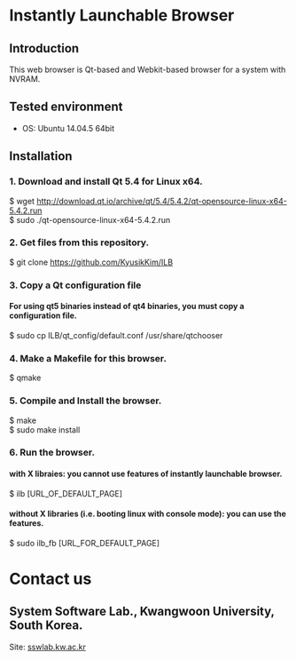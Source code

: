 # Instantly Launchable Browser

## Introduction
This web browser is Qt-based and Webkit-based browser for a system with NVRAM.


## Tested environment
 - OS: Ubuntu 14.04.5 64bit

## Installation
### 1. Download and install Qt 5.4 for Linux x64.
 $ wget http://download.qt.io/archive/qt/5.4/5.4.2/qt-opensource-linux-x64-5.4.2.run  
 $ sudo ./qt-opensource-linux-x64-5.4.2.run

### 2. Get files from this repository.
 $ git clone https://github.com/KyusikKim/ILB

### 3. Copy a Qt configuration file
#### For using qt5 binaries instead of qt4 binaries, you must copy a configuration file.
 $ sudo cp ILB/qt_config/default.conf /usr/share/qtchooser

### 4. Make a Makefile for this browser.
 $ qmake

### 5. Compile and Install the browser.
 $ make					  
 $ sudo make install

### 6. Run the browser.
#### with X libraies: you cannot use features of instantly launchable browser. 
 $ ilb [URL_OF_DEFAULT_PAGE]
#### without X libraries (i.e. booting linux with console mode): you can use the features.
 $ sudo ilb_fb [URL_FOR_DEFAULT_PAGE] 

# Contact us
## System Software Lab., Kwangwoon University, South Korea.
 Site: [sswlab.kw.ac.kr](https://sswlab.kw.ac.kr)


